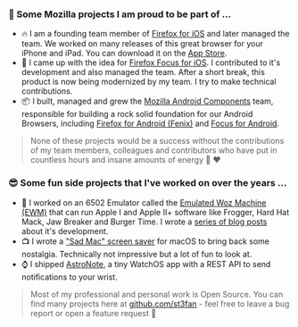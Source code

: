### 🦊 Some Mozilla projects I am proud to be part of ...

- 🔥 I am a founding team member of [Firefox for iOS](https://github.com/mozilla-mobile/firefox-ios) and later managed the team. We worked on many releases of this great browser for your iPhone and iPad. You can download it on the [App Store](https://apps.apple.com/ca/app/firefox-private-safe-browser/id989804926).
- 🤫 I came up with the idea for [Firefox Focus for iOS](https://github.com/mozilla-mobile/focus-ios). I contributed to it's development and also managed the team. After a short break, this product is now being modernized by my team. I try to make technical contributions.
- 📦 I built, managed and grew the [Mozilla Android Components](https://github.com/mozilla-mobile/android-components) team, responsible for building a rock solid foundation for our Android Browsers, including [Firefox for Android (Fenix)](https://github.com/mozilla-mobile/fenix) and [Focus for Android](https://github.com/mozilla-mobile/focus-android).

> None of these projects would be a success without the contributions of my team members, colleagues and contributors who have put in countless hours and insane amounts of energy 🦊 ❤️

### 😎 Some fun side projects that I've worked on over the years ...

- 🍎 I worked on an 6502 Emulator called the [Emulated Woz Machine (EWM)](https://github.com/st3fan/ewm) that can run Apple I and Apple II+ software like Frogger, Hard Hat Mack, Jaw Breaker and Burger Time. I wrote a [series of blog posts](https://stefan.arentz.ca/posts/) about it's development.
- 📺 I wrote a ["Sad Mac" screen saver](https://stefan.arentz.ca/posts/2018-09-21-sadmac/) for macOS to bring back some nostalgia. Technically not impressive but a lot of fun to look at.
- ⌚️ I shipped [AstroNote](https://astronote.app), a tiny WatchOS app with a REST API to send notifications to your wrist.

> Most of my professional and personal work is Open Source. You can find many projects here at [github.com/st3fan](https://github.com/st3fan) - feel free to leave a bug report or open a feature request 🙏
